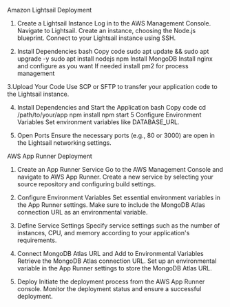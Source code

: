 

Amazon Lightsail Deployment

1. Create a Lightsail Instance
Log in to the AWS Management Console.
Navigate to Lightsail.
Create an instance, choosing the Node.js blueprint.
Connect to your Lightsail instance using SSH.

3. Install Dependencies
bash
Copy code
sudo apt update && sudo apt upgrade -y
sudo apt install nodejs npm
Install MongoDB
Install nginx and configure as you want
If needed install pm2 for process management

3.Upload Your Code
Use SCP or SFTP to transfer your application code to the Lightsail instance.

4. Install Dependencies and Start the Application
bash
Copy code
cd /path/to/your/app
npm install
npm start
5 Configure Environment Variables
Set environment variables like DATABASE_URL.

6. Open Ports
Ensure the necessary ports (e.g., 80 or 3000) are open in the Lightsail networking settings.



AWS App Runner Deployment

1. Create an App Runner Service
Go to the AWS Management Console and navigate to AWS App Runner.
Create a new service by selecting your source repository and configuring build settings.

2. Configure Environment Variables
Set essential environment variables in the App Runner settings.
Make sure to include the MongoDB Atlas connection URL as an environmental variable.

3. Define Service Settings
Specify service settings such as the number of instances, CPU, and memory according to your application's requirements.

4. Connect MongoDB Atlas URL and Add to Environmental Variables
Retrieve the MongoDB Atlas connection URL.
Set up an environmental variable in the App Runner settings to store the MongoDB Atlas URL.

5. Deploy
Initiate the deployment process from the AWS App Runner console.
Monitor the deployment status and ensure a successful deployment.
